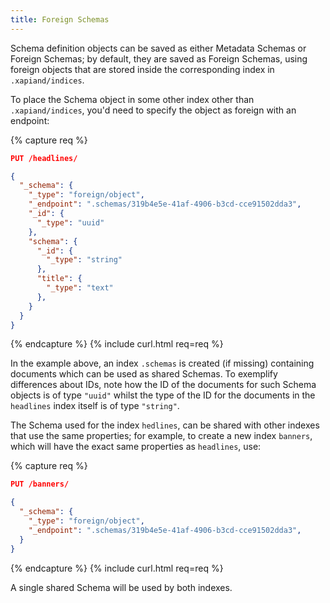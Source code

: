 ```yaml
---
title: Foreign Schemas
---
```


Schema definition objects can be saved as either Metadata Schemas or Foreign
Schemas; by default, they are saved as Foreign Schemas, using foreign objects
that are stored inside the corresponding index in `.xapiand/indices`.

To place the Schema object in some other index other than `.xapiand/indices`,
you'd need to specify the object as foreign with an endpoint:

{% capture req %}

```json
PUT /headlines/

{
  "_schema": {
    "_type": "foreign/object",
    "_endpoint": ".schemas/319b4e5e-41af-4906-b3cd-cce91502dda3",
    "_id": {
      "_type": "uuid"
    },
    "schema": {
      "_id": {
        "_type": "string"
      },
      "title": {
        "_type": "text"
      },
    }
  }
}
```
{% endcapture %}
{% include curl.html req=req %}

In the example above, an index `.schemas` is created (if missing) containing
documents which can be used as shared Schemas. To exemplify differences about
IDs, note how the ID of the documents for such Schema objects is of type `"uuid"`
whilst the type of the ID for the documents in the `headlines` index itself is
of type `"string"`.

The Schema used for the index `hedlines`, can be shared with other indexes that
use the same properties; for example, to create a new index `banners`, which
will have the exact same properties as `headlines`, use:

{% capture req %}

```json
PUT /banners/

{
  "_schema": {
    "_type": "foreign/object",
    "_endpoint": ".schemas/319b4e5e-41af-4906-b3cd-cce91502dda3",
  }
}
```
{% endcapture %}
{% include curl.html req=req %}

A single shared Schema will be used by both indexes.
